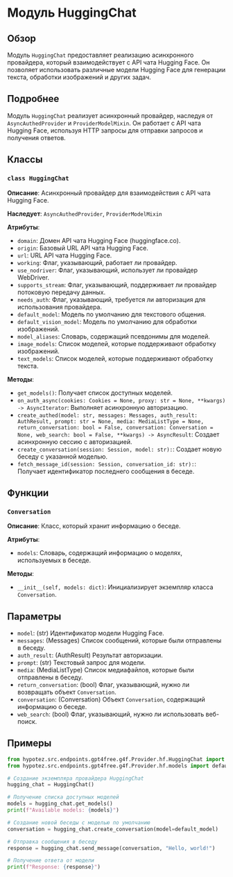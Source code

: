 # Модуль HuggingChat

## Обзор

Модуль `HuggingChat` предоставляет реализацию асинхронного провайдера, который взаимодействует с API чата Hugging Face. Он позволяет использовать различные модели Hugging Face для генерации текста, обработки изображений и других задач.

## Подробнее

Модуль `HuggingChat` реализует асинхронный провайдер, наследуя от `AsyncAuthedProvider` и `ProviderModelMixin`. Он работает с API чата Hugging Face, используя HTTP запросы для отправки запросов и получения ответов.

## Классы

### `class HuggingChat`

**Описание**: Асинхронный провайдер для взаимодействия с API чата Hugging Face.

**Наследует**: `AsyncAuthedProvider`, `ProviderModelMixin`

**Атрибуты**:

- `domain`: Домен API чата Hugging Face (huggingface.co).
- `origin`: Базовый URL API чата Hugging Face.
- `url`: URL API чата Hugging Face.
- `working`: Флаг, указывающий, работает ли провайдер.
- `use_nodriver`: Флаг, указывающий, использует ли провайдер WebDriver.
- `supports_stream`: Флаг, указывающий, поддерживает ли провайдер потоковую передачу данных.
- `needs_auth`: Флаг, указывающий, требуется ли авторизация для использования провайдера.
- `default_model`: Модель по умолчанию для текстового общения.
- `default_vision_model`: Модель по умолчанию для обработки изображений.
- `model_aliases`: Словарь, содержащий псевдонимы для моделей.
- `image_models`: Список моделей, которые поддерживают обработку изображений.
- `text_models`: Список моделей, которые поддерживают обработку текста.

**Методы**:

- `get_models()`: Получает список доступных моделей.
- `on_auth_async(cookies: Cookies = None, proxy: str = None, **kwargs) -> AsyncIterator`: Выполняет асинхронную авторизацию.
- `create_authed(model: str, messages: Messages, auth_result: AuthResult, prompt: str = None, media: MediaListType = None, return_conversation: bool = False, conversation: Conversation = None, web_search: bool = False, **kwargs) -> AsyncResult`: Создает асинхронную сессию с авторизацией.
- `create_conversation(session: Session, model: str):`: Создает новую беседу с указанной моделью.
- `fetch_message_id(session: Session, conversation_id: str):`: Получает идентификатор последнего сообщения в беседе.


## Функции

### `Conversation`

**Описание**: Класс, который хранит информацию о беседе.

**Атрибуты**:

- `models`: Словарь, содержащий информацию о моделях, используемых в беседе.

**Методы**:

- `__init__(self, models: dict)`: Инициализирует экземпляр класса `Conversation`.


## Параметры

- `model`: (str) Идентификатор модели Hugging Face.
- `messages`: (Messages) Список сообщений, которые были отправлены в беседу.
- `auth_result`: (AuthResult) Результат авторизации.
- `prompt`: (str) Текстовый запрос для модели.
- `media`: (MediaListType) Список медиафайлов, которые были отправлены в беседу.
- `return_conversation`: (bool) Флаг, указывающий, нужно ли возвращать объект `Conversation`.
- `conversation`: (Conversation) Объект `Conversation`, содержащий информацию о беседе.
- `web_search`: (bool) Флаг, указывающий, нужно ли использовать веб-поиск.

## Примеры

```python
from hypotez.src.endpoints.gpt4free.g4f.Provider.hf.HuggingChat import HuggingChat
from hypotez.src.endpoints.gpt4free.g4f.Provider.hf.models import default_model

# Создание экземпляра провайдера HuggingChat
hugging_chat = HuggingChat()

# Получение списка доступных моделей
models = hugging_chat.get_models()
print(f"Available models: {models}")

# Создание новой беседы с моделью по умолчанию
conversation = hugging_chat.create_conversation(model=default_model)

# Отправка сообщения в беседу
response = hugging_chat.send_message(conversation, "Hello, world!")

# Получение ответа от модели
print(f"Response: {response}")
```
```markdown